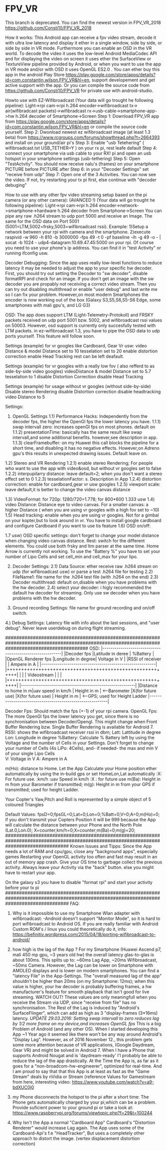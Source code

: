 # FPV_VR

This branch is deprecated. You can find the newest version in FPV_VR_2018
https://github.com/Consti10/FPV_VR_2018

How it works:
This Android app can receive a fpv video stream, decode it with ultra low latency and display it ether in a single window, side by side, or side by side in VR mode. 
Furthermore you can enable an OSD in the VR world.
To decode the video it uses the low-level Android MediaCodec API and for displaying the video on screen it uses ether the SurfaceView or TextureView pipeline
provided by Android, or when you want to use the app in VR mode and/or with OSD it uses OpenGL ES2.0 .
You can ether buy this app in the android Play Store https://play.google.com/store/apps/details?id=com.constantin.wilson.FPV_VR&hl=en, support developement and get active support with the app.
Or you can compile the source code from https://github.com/Consti10/FPV_VR for private use with android-studio.

Howto use with EZ-Wifibroadcast
(Your data will go trought he following pipeline):
Light->rpi cam->rpi h.264 encoder->wifibroadcast tx-> air(wifibradcast packets)->wifibradcast rx->usb-cable->smartphone-app->hw h.264 decoder of Smartphone->Screen
Step 1: Download FPV_VR app from https://play.google.com/store/apps/details?id=com.constantin.wilson.FPV_VR&hl=en or compile 
the source code yourself.
Step 2: Dwonload newest ez wifibroadcast image (at least 1.3 beta) from https://www.rcgroups.com/forums/showthread.php?t=2664393 and install on your ground/air pi's
Step 3: Enable "usb Tetehering" ( wifibroadcast.txt USB_TETHER=Y ) on your rx pi, rest leafe dafault
Step 4: connect your smartphone via usb cable to your RX! pi and open an usb hotspot in your smartphone settings (usb-tethering)
Step 5: Open "TestActvity". You should now receive nalu's (frames) on your smartphone 
PICTURE before
PICTURE after
Step 6: in your "Decoder Settings" set "receive from udp"
Step 7: Open one of the 3 Activities. You can now see the video. If not, try restarting your tx pi first, else continue with "decoder debuging"

How to use with any other fpv video streaming setup based on the pi camera (or any other camera): (AVANCED !)
(Your data will go trought he following pipeline):
Light->rpi cam->rpi h.264 encoder->network->smartphone->hardware h.264 decoder from Smartphone->Screen
You can pipe any raw .h264 stream to udp port 5000 and receive an Image. The same for the OSD data on Port 5001 (5001=LTM,5002=frsky,5003=wifibroadcast rssi). Example:
1)Setup a network between your rpi with camera and the smartphone.
2)execute raspivid -w 960 -h 810 -b 3000000 -fps 49 -t 0 -pf baseline -ih -g 49 -o - | socat -b 1024 - udp4-datagram:10.69.47.45:5000 on your rpi.
Of course you need to use your phone's ip address. You can find it in "test Activity" or running ifconfig usw.


Decoder Debugging:
Since the app uses really low-level functions to reduce latency it may be needed to adjust the app to your specific hw decoder. First, you should try 
out setting the Decoder to "sw decoder", disable formatRPI and check for an image. If you don't get an image with the sw decoder you are propably not receiving a correct video stream.
Then you can try out disabling multithread or enable "user debug" and last write me so I can fix your problem. However,on most modern Smartphones the encoder is now 
working out of the box (Galaxy S3,S5,S6,S5-S6 Edge, some smartphones with mali gpu's, and LG G3) 

OSD: The app does support LTM (Light-Telemetry-Protokoll) and FRSKY packets received on udp port 5001 bzw. 5002, and wifibroadcast rssi values on 50003. However, osd support is currently only succesfully tested with LTM packets.
in ez-wifibroadcast 1.3, you have to pipe the OSD data to udp ports yourself. This feature will follow soon.

Settings (example) for vr googles like Cardboard, Gear Vr usw:
video Distance & model Distance set to 10
tesselation set to 20
enable distortion correction
enable Head Tracking
rest can be left deafault.

Settings (example) for vr googles with a really low fov ( also refferd to as side-by-side video googles)
videoDistance & model Distance set to 5.7
tesselation to 1
disable Distortion Correction
disable Head Tracking

Settings (example) for usage without vr googles (without side-by-side) 
Disable stereo Rendering
disable Distortion correction
disable headtracking
video Distance to 5

Settings:
1. OpenGL Settings
1.1) Performance Hacks:
Independently from the decoder fps, the higher the OpenGl fps the lower latency you have.
1.1.1) swap intervall zero: increases openGl fps on most phones. default on 
1.1.2) presentationTime: basically has the same result like swap intervall,and some additional benefits. however,see description in app.
1.1.3) clearFramebuffer: on my Huawei this call blocks the pipeline for a short time, and disabling it has no negative effects. However,on Adreno gpu's this results in unexpected drawing issues. Default leave on.

1.2) Stereo and VR Rendering
1.2.1) enable stereo Rendering; For people who want to use the app with video&osd, but without vr googles set to false
1.2.2) interpupilarry distance: leave default=2; when you don't want a stereo effect set to 0
1.2.3) tesselationFactor: s. Description in App
1.2.4) distortion correction: enable for cardboard,gear vr usw googles
1.2.5) viewport scale: leave default,it is better to change the video canvas distance

1.3) VideoFormat: for 720p: 1280/720=1.778; for 800*600 1.333 usw
1.4) video Distance: Distance eye to video canvas. For a smaller canvas: a higher Distance ( when you are using vr googles with a high fov set to ~10)
1.5) Head tracking: enable when you are using vr googles. Not for a gimbal on your kopter,but to look around in vr. You have to install google cardboard and configure Cardboard if you want to use tis feature
1.6) OSD on/off:

1.7 usw) OSD specific settings: don't forget to change your model distance when changing video canvas distance.
Rest: switch for the different elements. You could use both frsky and ltm parser at the same time.
Home Arrow is currently not working.
To use the "Battery %" you have to set your number of Lipo Cells and set cell_min and cell_max for your lipo.

2. Decoder Settings:
2.1) Data Source: ether receive raw .h264 stream on udp (for wifibroadcast usw) or parse a test .h264 file for testing
2.2) FileName1: file name for the .h264 test file (with .h264 on the end)
2.3) Decoder multithread: default on,disable when you have problems with the hw decoder.
2.4) select your decoder: i higly recommended the dafault hw decoder for streaming. Only use sw decoder when you have problems with the hw decoder.

3. Ground recording Settings: file name for ground recording and on/off switch.

4.) Debug Settings: Latency file with info about the last sessions,  and "user debug". Never leave userdebug on during flight streaming.

##############################################################################################################################################
OSD:
|---------------------------------------------------------|
|Decoder fps          |Latitude in deree  | %Battery      |
|OpenGL Renderer fps  |Longitude in degree| Voltage in V  |
|RSSI of receiver     |                   | Ampere in A   |
|---------------------------------------------------------|
|+++++++++++++++++++++++++++++++++++++++++++++++++++++++++|
|                                                         |
|                         Videostream                     |
|                                                         |
|+++++++++++++++++++++++++++++++++++++++++++++++++++++++++|
|---------------------------------------------------------|
|Distance to home in m|uav speed in km/h | Height in m    | <--Barometer
|X(for future use)    |X(for future use) | Height in m    | <--GPS; used for Height Ladder
|---------------------------------------------------------|


Decoder Fps: Should match the fps (+-1) of your rpi camera. 
OpenGL  Fps: The more OpenGl fps the lower latency you get, since there is no synchronisation between Decoder/Opengl. This might change when Front Buffer Rendering bzw. Single Buffer Rendering is available for Android 7.
RSSI: shows the wifibroadcast receiver rssi in dbm;
Latt: Lattitude in degree
Lon: Longitude in degree
%Battery: Calculate % Battery left by using the Voltage and the number of Cells in your Settings. Don't forget to change your number of Cells (4s LiPo: 4Cells), and- if needed- the max and min V of your single Lipo Cells  
V: Voltage in V
A: Ampere in A

m(Ho): distance to Home. Let the App Calculate your Home position ether automatically by using the in-build gps or set HomeLon,Lat automatically
:X: For future use.
:km/h :uav Speed in km/h
:X : for future use
m(Ba): Height in m from your Barometer if transmitted; 
m(g): Height in m from your GPS if transmitted; used for height Ladder.

Your Copter's Yaw,Pitch and Roll is represented by a simple object of 5 coloured Triangles

Default Values: fpsD=0;fpsGL=0;Lat=0;Lon=0;%Batt=0;V=0;A=0;m(Ho)=0; if you don't transmit your Copters Position it will be 999 because the App will calculate the distance between your Phone and the North Pole (Lat.0,Lon.0);
X=counter;km/h=0;X=counter;m(Ba)=0;m(g)=20;
#######################################################################################################################################
Known Issues and Tipps:
Since the App needs a lot of RAM and cpu/gpu, close any "background apps", especially games
Restarting your OpenGL activity too often and fast may result in an out of memory app crash. Give your OS time to garbage collect the previous activity.
Always leave your Activity via the "back" button. else you might have to restart your app.

On the galaxy s3 you have to disable "format rpi" and start your activity before your tx pi 
#######################################################################################################################################
FAQ:
1) Why is it impossible to use my Smartphone Wlan adapter with wifibroadcast:
-Android doesn't support "Monitor Mode", so it is hard to port wifibroadcast to Android OS. If you are really familiar with Android Custom ROM's / linux you could theoretically do it, info: https://befinitiv.wordpress.com/2015/04/18/porting-wifibroadcast-to-android/

2) how high is the lag of the App ?
For my Smartphone (Huawei Ascend p7, mali 450 mp gpu, ~3 years old hw) the overall latency glas-to-glas is about 130ms. This splits up to: ~60ms Lag App, ~20ms Wifibroadcast, ~50ms Camera. However, the Lag can be lower on Smartphone with AMOLED displays and is lower on modern smartphones.
You can find a "latency File" in the App-Settings.
The "overall measured lag of the app" shouldn't be higher than 20ms (on my Smartphone: 12ms); when this value is higher, your hw decoder is probably buffering frames, a hw manufacturer's feature for smooth playback that isn't good for live streaming.
WATCH OUT! These values are only meaningfull when you receive the Stream via UDP, since "receive from file" has no synchronisation.
The Rest of the Lag is induced by "Android's SurfaceFlinger",  which can add as high as 3 "display-frames (3*16ms) latency.
*UPDATE 29.03.2016: Setting swap intervall to zero reduces lag by 1/2 more frame on my device,and increases OpenGL fps*
This is a big Problem of Android (and any other OS). 
When I started developing this App ~1 Year ago it seemed like there won't be any way around Android's "Display Lag". 
However, as of 2016 November 12., this problem gets some more attention because of VR applications, (Google Daydream, Gear VR) and might
be solved in Android 7. When I have a Phone that supports Android Nougat and is 'daydream-ready' I'l probably be able to reduce the lag of the app drastically.
At the Time the App is, as far as it goes for a "non-broadcom-hw-engineerer", optimized for real-time. And I am proud to say that that this App is at least as fast as the "Game Stream" deals by nVidia or Stream (reference Values for Gamestream from here, interesting video:
https://www.youtube.com/watch?v=a9-bdXUC0j0

3) my Phone disconnects the hotspot to the pi after a short time:
The Phone gets automatically charged by your pi,which can be a problem. Provide suficient power to your ground pi or take a look at:
https://www.raspberrypi.org/forums/viewtopic.php?f=29&t=100244

4) Why Isn't the App a normal "Cardboard App"
Cardboard's "Distortion Renderer" would increase Lag again. The App uses some of the Cardboard-Api's f.e "HeadTracker", But uses a completely other approach to distort the image.
(vertex displacement distortion correction)
